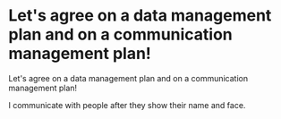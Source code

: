 # Let's agree on a data management plan and on a communication management plan!

Let's agree on a data management plan and on a communication management plan!

I communicate with people after they show their name and face.